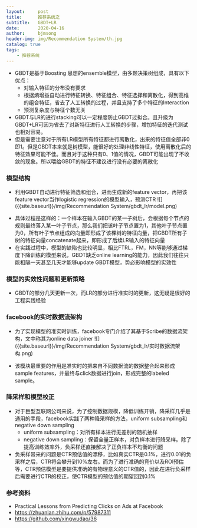 ```yaml
---
layout:     post
title:      推荐系统之
subtitle:   GBDT+LR
date:       2020-04-16
author:     bjmsong
header-img: img/Recommendation System/th.jpg
catalog: true
tags:
    - 推荐系统
---
```


- GBDT是基于Boosting 思想的ensemble模型，由多颗决策树组成，具有以下优点：
    - 对输入特征的分布没有要求
    - 根据熵增益自动进行特征转换、特征组合、特征选择和离散化，得到高维的组合特征，省去了人工转换的过程，并且支持了多个特征的Interaction
    - 预测复杂度与特征个数无关
- GBDT与LR的进行stacking可以一定程度防止GBDT过拟合。且升级为GBDT+LR可因为省去了对新特征进行人工转换的步骤，增加特征的迭代测试也相对容易。
- 但是需要注意对于所有LR模型所有特征都进行离散化，出来的特征值全部非0即1。但是GBDT本来就是树模型，能很好的处理非线性特征，使用离散化后的特征效果可能不佳。而且对于这种只有0、1值的情况，GBDT可能出现了不收敛的现象。所以喂给GBDT的特征不建议进行没有必要的离散化


### 模型结构
<ul> 
<li markdown="1">
利用GBDT自动进行特征筛选和组合，进而生成新的feature vector，再把该feature vector当作logistic regression的模型输入，预测CTR
![]({{site.baseurl}}/img/Recommendation System/gbdt_lr/model.png) 
</li> 
</ul> 

- 具体过程是这样的：一个样本在输入GBDT的某一子树后，会根据每个节点的规则最终落入某一叶子节点，那么我们把该叶子节点置为1，其他叶子节点置为0，所有叶子节点组成的向量即形成了该棵树的特征向量，把GBDT所有子树的特征向量concatenate起来，即形成了后续LR输入的特征向量
- 在实践过程中，模型的缺陷也比较明显，相比FTRL，FM，NN等能够通过梯度下降训练的模型来说，GBDT缺乏online learning的能力，因此我们往往只能相隔一天甚至几天才能够update GBDT模型，势必影响模型的实效性

### 模型的实效性问题和更新策略
- GBDT的部分几天更新一次，而LR的部分进行准实时的更新，这无疑是很好的工程实践经验


### facebook的实时数据流架构
<ul> 
<li markdown="1">
为了实现模型的准实时训练，facebook专门介绍了其基于Scribe的数据流架构，文中称其为online data joiner
![]({{site.baseurl}}/img/Recommendation System/gbdt_lr/实时数据流架构.png) 
</li> 
</ul> 

- 该模块最重要的作用是准实时的把来自不同数据流的数据整合起来形成sample features，并最终与click数据进行join，形成完整的labeled sample。


### 降采样和模型校正
- 对于巨型互联网公司来说，为了控制数据规模，降低训练开销，降采样几乎是通用的手段，facebook实践了两种降采样的方法，uniform subsampling和 negative down sampling
    - uniform subsampling：对所有样本进行无差别的随机抽样
    - negative down sampling：保留全量正样本，对负样本进行降采样。除了提高训练效率外，负采样还直接解决了正负样本不均衡的问题
- 负采样带来的问题是CTR预估值的漂移，比如真实CTR是0.1%，进行0.01的负采样之后，CTR将会攀升到10%左右。而为了进行准确的竞价以及ROI预估等，CTR预估模型是要提供准确的有物理意义的CTR值的，因此在进行负采样后需要进行CTR的校正，使CTR模型的预估值的期望回到0.1%


### 参考资料
- Practical Lessons from Predicting Clicks on Ads at Facebook
- https://zhuanlan.zhihu.com/p/57987311
- https://github.com/xingwudao/36